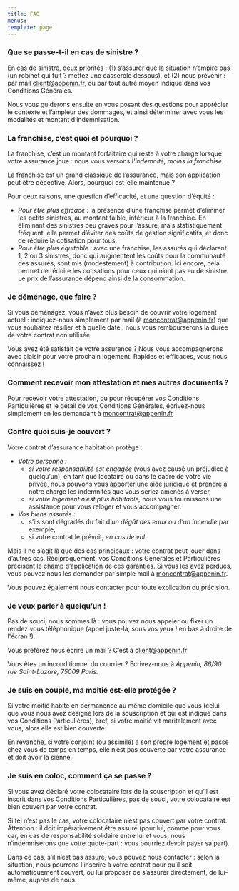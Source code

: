 ```yaml
---
title: FAQ
menus:
template: page
---
```



### Que se passe-t-il en cas de sinistre ?

En cas de sinistre, deux priorités : (1) s’assurer que la situation n’empire pas (un robinet qui fuit ? mettez une casserole dessous), et (2) nous prévenir : par mail client@appenin.fr, ou par tout autre moyen indiqué dans vos Conditions Générales. 

Nous vous guiderons ensuite en vous posant des questions pour apprécier le contexte et l’ampleur des dommages, et ainsi déterminer avec vous les modalités et montant d’indemnisation.

### La franchise, c’est quoi et pourquoi ?

La franchise, c’est un montant forfaitaire qui reste à votre charge lorsque votre assurance joue : nous vous versons <i>l'indemnité, moins la franchise.</i> 

La franchise est un grand classique de l’assurance, mais son application peut être déceptive. Alors, pourquoi est-elle maintenue ?

Pour deux raisons, une question d’efficacité, et une question d’équité : 
  + <i> Pour être plus efficace :</i> la présence d’une franchise permet d’éliminer les petits sinistres, au montant faible, inférieur à la franchise. En éliminant des sinistres peu graves pour l’assuré, mais statistiquement fréquent, elle permet d’éviter des coûts de gestion significatifs, et donc de réduire la cotisation pour tous.
  + <i> Pour être plus équitable :</i> avec une franchise, les assurés qui déclarent 1, 2 ou 3 sinistres, donc qui augmentent les coûts pour la communauté des assurés, sont mis (modestement) à contribution. Ici encore, cela permet de réduire les cotisations pour ceux qui n’ont pas eu de sinistre. Le prix de l’assurance dépend ainsi de la consommation.

### Je déménage, que faire ?

Si vous déménagez, vous n’avez plus besoin de couvrir votre logement actuel : indiquez-nous simplement par mail (à moncontrat@appenin.fr) que vous souhaitez résilier et à quelle date : nous vous rembourserons la durée de votre contrat non utilisée.

Vous avez été satisfait de votre assurance ? Nous vous accompagnerons avec plaisir pour votre prochain logement. Rapides et efficaces, vous nous connaissez !

### Comment recevoir mon attestation et mes autres documents ?

Pour recevoir votre attestation, ou pour récupérer vos Conditions Particulières et le détail de vos Conditions Générales, écrivez-nous simplement en les demandant à moncontrat@appenin.fr 

### Contre quoi suis-je couvert ?

Votre contrat d’assurance habitation protège : 
  + <i>Votre personne :</i> 
    * <i>si votre responsabilité est engagée</i>  (vous avez causé un préjudice à quelqu’un), en tant que locataire ou dans le cadre de votre vie privée, nous pouvons vous apporter une aide juridique et prendre à notre charge les indemnités que vous seriez amenés à verser,
    * <i>si votre logement n’est plus habitable,</i> nous vous fournissons une assistance pour vous reloger et vous accompagner.
  + <i>Vos biens assurés :</i>
    *	s’ils sont dégradés du fait d’<i>un dégât des eaux ou d’un incendie</i>  par exemple,
    *	si votre contrat le prévoit, <i>en cas de vol.</i>

Mais il ne s’agit là que des cas principaux : votre contrat peut jouer dans d’autres cas. Réciproquement, vos Conditions Générales et Particulières précisent le champ d’application de ces garanties. Si vous les avez perdues, vous pouvez nous les demander par simple mail à moncontrat@appenin.fr. 

Vous pouvez également nous contacter pour toute explication ou précision.

### Je veux parler à quelqu’un !

Pas de souci, nous sommes là : vous pouvez nous appeler ou fixer un rendez vous téléphonique (appel juste-là, sous vos yeux ! en bas à droite de l'écran !).

Vous préférez nous écrire un mail ? C’est à client@appenin.fr 

Vous êtes un inconditionnel du courrier ? Ecrivez-nous à <i>Appenin, 86/90 rue Saint-Lazare, 75009 Paris.</i>

### Je suis en couple, ma moitié est-elle protégée ?

Si votre moitié habite en permanence au même domicile que vous (celui que vous nous avez désigné lors de la souscription et qui est indiqué dans vos Conditions Particulières), bref, si votre moitié vit maritalement avec vous, alors elle est bien couverte.

En revanche, si votre conjoint (ou assimilé) a son propre logement et passe chez vous de temps en temps, elle n’est pas couverte par votre assurance et doit avoir la sienne.

### Je suis en coloc, comment ça se passe ?

Si vous avez déclaré votre colocataire lors de la souscription et qu’il est inscrit dans vos Conditions Particulières, pas de souci, votre colocataire est bien couvert par votre contrat.

Si tel n’est pas le cas, votre colocataire n’est pas couvert par votre contrat. Attention : il doit impérativement être assuré (pour lui, comme pour vous car, en cas de responsabilité solidaire entre lui et vous, nous n’indemniserons que votre quote-part : vous pourriez devoir payer sa part).

Dans ce cas, s’il n’est pas assuré, vous pouvez nous contacter : selon la situation, nous pourrons l’inscrire à votre contrat pour qu’il soit automatiquement couvert, ou lui proposer de s’assurer directement, de lui-même, auprès de nous.

